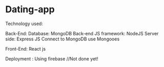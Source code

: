 # Dating-app
Technology used: 

Back-End:
Database: MongoDB
Back-end JS framework: NodeJS
Server side: Express JS
Connect to MongoDB use Mongooes

Front-End: React js

Deployment : Using firebase //Not done yet!
